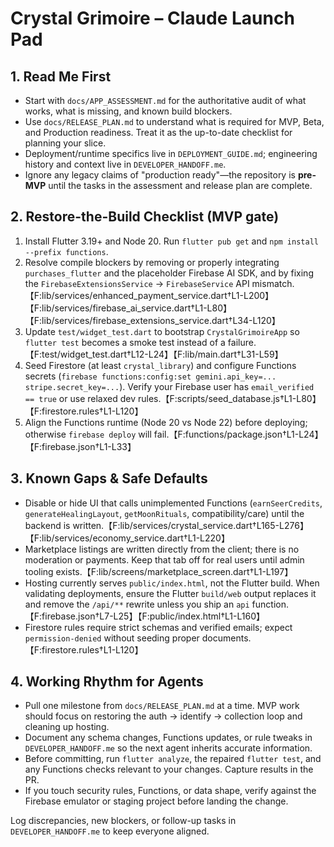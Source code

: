 # Crystal Grimoire – Claude Launch Pad

## 1. Read Me First
- Start with `docs/APP_ASSESSMENT.md` for the authoritative audit of what works, what is missing, and known build blockers.
- Use `docs/RELEASE_PLAN.md` to understand what is required for MVP, Beta, and Production readiness. Treat it as the up-to-date checklist for planning your slice.
- Deployment/runtime specifics live in `DEPLOYMENT_GUIDE.md`; engineering history and context live in `DEVELOPER_HANDOFF.me`.
- Ignore any legacy claims of "production ready"—the repository is **pre-MVP** until the tasks in the assessment and release plan are complete.

## 2. Restore-the-Build Checklist (MVP gate)
1. Install Flutter 3.19+ and Node 20. Run `flutter pub get` and `npm install --prefix functions`.
2. Resolve compile blockers by removing or properly integrating `purchases_flutter` and the placeholder Firebase AI SDK, and by fixing the `FirebaseExtensionsService` → `FirebaseService` API mismatch.【F:lib/services/enhanced_payment_service.dart†L1-L200】【F:lib/services/firebase_ai_service.dart†L1-L80】【F:lib/services/firebase_extensions_service.dart†L34-L120】
3. Update `test/widget_test.dart` to bootstrap `CrystalGrimoireApp` so `flutter test` becomes a smoke test instead of a failure.【F:test/widget_test.dart†L12-L24】【F:lib/main.dart†L31-L59】
4. Seed Firestore (at least `crystal_library`) and configure Functions secrets (`firebase functions:config:set gemini.api_key=... stripe.secret_key=...`). Verify your Firebase user has `email_verified == true` or use relaxed dev rules.【F:scripts/seed_database.js†L1-L80】【F:firestore.rules†L1-L120】
5. Align the Functions runtime (Node 20 vs Node 22) before deploying; otherwise `firebase deploy` will fail.【F:functions/package.json†L1-L24】【F:firebase.json†L1-L33】

## 3. Known Gaps & Safe Defaults
- Disable or hide UI that calls unimplemented Functions (`earnSeerCredits`, `generateHealingLayout`, `getMoonRituals`, compatibility/care) until the backend is written.【F:lib/services/crystal_service.dart†L165-L276】【F:lib/services/economy_service.dart†L1-L220】
- Marketplace listings are written directly from the client; there is no moderation or payments. Keep that tab off for real users until admin tooling exists.【F:lib/screens/marketplace_screen.dart†L1-L197】
- Hosting currently serves `public/index.html`, not the Flutter build. When validating deployments, ensure the Flutter `build/web` output replaces it and remove the `/api/**` rewrite unless you ship an `api` function.【F:firebase.json†L7-L25】【F:public/index.html†L1-L160】
- Firestore rules require strict schemas and verified emails; expect `permission-denied` without seeding proper documents.【F:firestore.rules†L1-L120】

## 4. Working Rhythm for Agents
- Pull one milestone from `docs/RELEASE_PLAN.md` at a time. MVP work should focus on restoring the auth → identify → collection loop and cleaning up hosting.
- Document any schema changes, Functions updates, or rule tweaks in `DEVELOPER_HANDOFF.me` so the next agent inherits accurate information.
- Before committing, run `flutter analyze`, the repaired `flutter test`, and any Functions checks relevant to your changes. Capture results in the PR.
- If you touch security rules, Functions, or data shape, verify against the Firebase emulator or staging project before landing the change.

Log discrepancies, new blockers, or follow-up tasks in `DEVELOPER_HANDOFF.me` to keep everyone aligned.
